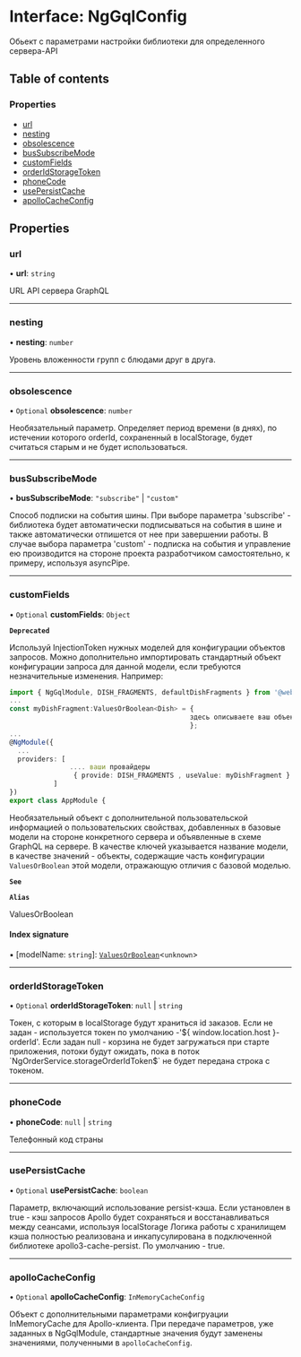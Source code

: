 # Interface: NgGqlConfig

Обьект с параметрами настройки библиотеки для определенного сервера-API

## Table of contents

### Properties

- [url](NgGqlConfig.md#url)
- [nesting](NgGqlConfig.md#nesting)
- [obsolescence](NgGqlConfig.md#obsolescence)
- [busSubscribeMode](NgGqlConfig.md#bussubscribemode)
- [customFields](NgGqlConfig.md#customfields)
- [orderIdStorageToken](NgGqlConfig.md#orderidstoragetoken)
- [phoneCode](NgGqlConfig.md#phonecode)
- [usePersistCache](NgGqlConfig.md#usepersistcache)
- [apolloCacheConfig](NgGqlConfig.md#apollocacheconfig)

## Properties

### url

• **url**: `string`

URL API сервера GraphQL

___

### nesting

• **nesting**: `number`

Уровень вложенности групп с блюдами друг в друга.

___

### obsolescence

• `Optional` **obsolescence**: `number`

Необязательный параметр.
Определяет период времени (в днях), по истечении которого orderId, сохраненный в localStorage, будет считаться старым и не будет использоваться.

___

### busSubscribeMode

• **busSubscribeMode**: ``"subscribe"`` \| ``"custom"``

Способ подписки на события шины.
При выборе параметра 'subscribe' - библиотека будет автоматически подписываться на события в шине и также автоматически отпишется от нее при завершении работы.
В случае выбора параметра 'custom' - подписка на события и управление ею производится на стороне проекта разработчиком самостоятельно, к примеру, используя asyncPipe.

___

### customFields

• `Optional` **customFields**: `Object`

**`Deprecated`**

Используй InjectionToken нужных моделей для конфигурации объектов запросов.
Можно дополнительно импортировать стандартный объект конфигурации запроса для данной модели, если требуются незначительные изменения.
Например:
```ts
import { NgGqlModule, DISH_FRAGMENTS, defaultDishFragments } from '@webresto/ng-gql';
...
const myDishFragment:ValuesOrBoolean<Dish> = {
                                             здесь описываете ваш объект конфигурации для запроса
                                             };
...
@NgModule({
  ...
  providers: [
               .... ваши провайдеры
                { provide: DISH_FRAGMENTS , useValue: myDishFragment }
           ]
})
export class AppModule {
```

Необязательный объект с дополнительной пользовательской информацией о пользовательских свойствах,
добавленных в базовые модели на стороне конкретного сервера и объявленные в схеме GraphQL на сервере.
В качестве ключей указывается название модели, в качестве значений - объекты,
содержащие часть конфигурации `ValuesOrBoolean` этой модели, отражающую отличия с базовой моделью.

**`See`**

**`Alias`**

ValuesOrBoolean<T>

#### Index signature

▪ [modelName: `string`]: [`ValuesOrBoolean`](../README.md#valuesorboolean)<`unknown`\>

___

### orderIdStorageToken

• `Optional` **orderIdStorageToken**: ``null`` \| `string`

Токен, с которым в localStorage будут храниться id заказов.
Если не задан - используется токен по умолчанию -'${ window.location.host }-orderId'.
Если задан null - корзина не будет загружаться при старте приложения, потоки будут ожидать,
пока в поток `NgOrderService.storageOrderIdToken$` не будет передана строка с токеном.

___

### phoneCode

• **phoneCode**: ``null`` \| `string`

Телефонный код страны

___

### usePersistCache

• `Optional` **usePersistCache**: `boolean`

Параметр, включающий использование persist-кэша.
Если установлен в true - кэш запросов Apollo будет сохраняться и восстанавливаться между сеансами, используя localStorage
Логика работы с хранилищем кэша полностью реализована и инкапусулирована в подключенной библиотеке apollo3-cache-persist.
По умолчанию - true.

___

### apolloCacheConfig

• `Optional` **apolloCacheConfig**: `InMemoryCacheConfig`

Объект с дополнительными параметрами конфигруации InMemoryCache для Apollo-клиента.
При передаче параметров, уже заданных в NgGqlModule, стандартные значения будут заменены значениями, полученными в `apolloCacheConfig`.
